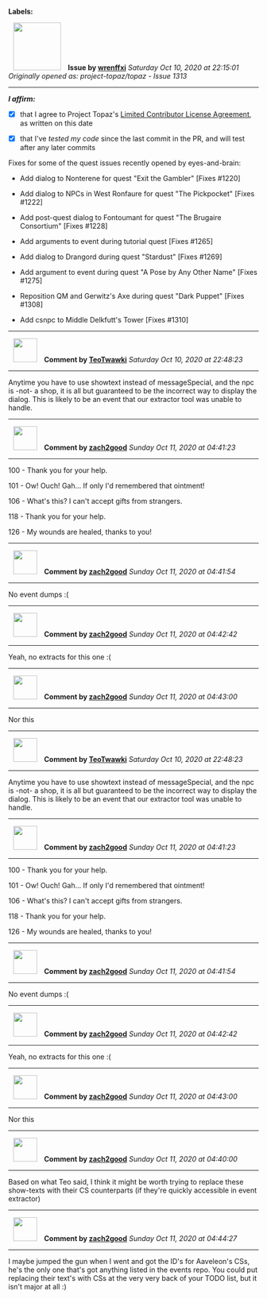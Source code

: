 **Labels:**



<a href="https://github.com/wrenffxi"><img src="https://avatars1.githubusercontent.com/u/21246949?v=4" width="96" height="96" hspace="10"></img></a> **Issue by [wrenffxi](https://github.com/wrenffxi)**
_Saturday Oct 10, 2020 at 22:15:01_
_Originally opened as: project-topaz/topaz - Issue 1313_

----

<!-- place 'x' mark between square [] brackets to affirm: -->
**_I affirm:_**
- [x] that I agree to Project Topaz's [Limited Contributor License Agreement](http://project-topaz.com/blob/release/CONTRIBUTOR_AGREEMENT.md), as written on this date
- [x] that I've _tested my code_ since the last commit in the PR, and will test after any later commits

Fixes for some of the quest issues recently opened by eyes-and-brain:

* Add dialog to Nonterene for quest "Exit the Gambler" [Fixes #1220]
* Add dialog to NPCs in West Ronfaure for quest "The Pickpocket" [Fixes #1222]
* Add post-quest dialog to Fontoumant for quest "The Brugaire Consortium" [Fixes #1228]
* Add arguments to event during tutorial quest [Fixes #1265]
* Add dialog to Drangord during quest "Stardust" [Fixes #1269]
* Add argument to event during quest "A Pose by Any Other Name" [Fixes #1275]
* Reposition QM and Gerwitz's Axe during quest "Dark Puppet" [Fixes #1308]
* Add csnpc to Middle Delkfutt's Tower [Fixes #1310]




----
<a href="https://github.com/TeoTwawki"><img src="https://avatars0.githubusercontent.com/u/6871475?v=4" width="48" height="48" hspace="10"></img></a> **Comment by [TeoTwawki](https://github.com/TeoTwawki)**
_Saturday Oct 10, 2020 at 22:48:23_

----

Anytime you have to use showtext instead of messageSpecial, and the npc is -not- a shop, it is all but guaranteed to be the incorrect way to display the dialog. This is likely to be an event that our extractor tool was unable to handle.


----
<a href="https://github.com/zach2good"><img src="https://avatars3.githubusercontent.com/u/1389729?v=4" width="48" height="48" hspace="10"></img></a> **Comment by [zach2good](https://github.com/zach2good)**
_Sunday Oct 11, 2020 at 04:41:23_

----

100 - Thank you for your help.
101 - Ow! Ouch! Gah... If only I'd remembered that ointment!
106 - What's this? I can't accept gifts from strangers.
118 - Thank you for your help.
126 - My wounds are healed, thanks to you!


----
<a href="https://github.com/zach2good"><img src="https://avatars3.githubusercontent.com/u/1389729?v=4" width="48" height="48" hspace="10"></img></a> **Comment by [zach2good](https://github.com/zach2good)**
_Sunday Oct 11, 2020 at 04:41:54_

----

No event dumps :(


----
<a href="https://github.com/zach2good"><img src="https://avatars3.githubusercontent.com/u/1389729?v=4" width="48" height="48" hspace="10"></img></a> **Comment by [zach2good](https://github.com/zach2good)**
_Sunday Oct 11, 2020 at 04:42:42_

----

Yeah, no extracts for this one :(


----
<a href="https://github.com/zach2good"><img src="https://avatars3.githubusercontent.com/u/1389729?v=4" width="48" height="48" hspace="10"></img></a> **Comment by [zach2good](https://github.com/zach2good)**
_Sunday Oct 11, 2020 at 04:43:00_

----

Nor this


----
<a href="https://github.com/TeoTwawki"><img src="https://avatars0.githubusercontent.com/u/6871475?v=4" width="48" height="48" hspace="10"></img></a> **Comment by [TeoTwawki](https://github.com/TeoTwawki)**
_Saturday Oct 10, 2020 at 22:48:23_

----

Anytime you have to use showtext instead of messageSpecial, and the npc is -not- a shop, it is all but guaranteed to be the incorrect way to display the dialog. This is likely to be an event that our extractor tool was unable to handle.


----
<a href="https://github.com/zach2good"><img src="https://avatars3.githubusercontent.com/u/1389729?v=4" width="48" height="48" hspace="10"></img></a> **Comment by [zach2good](https://github.com/zach2good)**
_Sunday Oct 11, 2020 at 04:41:23_

----

100 - Thank you for your help.
101 - Ow! Ouch! Gah... If only I'd remembered that ointment!
106 - What's this? I can't accept gifts from strangers.
118 - Thank you for your help.
126 - My wounds are healed, thanks to you!


----
<a href="https://github.com/zach2good"><img src="https://avatars3.githubusercontent.com/u/1389729?v=4" width="48" height="48" hspace="10"></img></a> **Comment by [zach2good](https://github.com/zach2good)**
_Sunday Oct 11, 2020 at 04:41:54_

----

No event dumps :(


----
<a href="https://github.com/zach2good"><img src="https://avatars3.githubusercontent.com/u/1389729?v=4" width="48" height="48" hspace="10"></img></a> **Comment by [zach2good](https://github.com/zach2good)**
_Sunday Oct 11, 2020 at 04:42:42_

----

Yeah, no extracts for this one :(


----
<a href="https://github.com/zach2good"><img src="https://avatars3.githubusercontent.com/u/1389729?v=4" width="48" height="48" hspace="10"></img></a> **Comment by [zach2good](https://github.com/zach2good)**
_Sunday Oct 11, 2020 at 04:43:00_

----

Nor this


----
<a href="https://github.com/zach2good"><img src="https://avatars3.githubusercontent.com/u/1389729?v=4" width="48" height="48" hspace="10"></img></a> **Comment by [zach2good](https://github.com/zach2good)**
_Sunday Oct 11, 2020 at 04:40:00_

----

Based on what Teo said, I think it might be worth trying to replace these show-texts with their CS counterparts (if they're quickly accessible in event extractor)


----
<a href="https://github.com/zach2good"><img src="https://avatars3.githubusercontent.com/u/1389729?v=4" width="48" height="48" hspace="10"></img></a> **Comment by [zach2good](https://github.com/zach2good)**
_Sunday Oct 11, 2020 at 04:44:27_

----

I maybe jumped the gun when I went and got the ID's for Aaveleon's CSs, he's the only one that's got anything listed in the events repo. You could put replacing their text's with CSs at the very very back of your TODO list, but it isn't major at all :)
